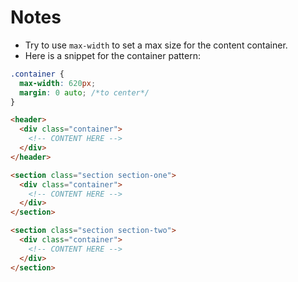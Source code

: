 # Notes

- Try to use `max-width` to set a max size for the content container.
- Here is a snippet for the container pattern:

```css
.container {
  max-width: 620px;
  margin: 0 auto; /*to center*/
}
```

```html
<header>
  <div class="container">
    <!-- CONTENT HERE -->
  </div>
</header>

<section class="section section-one">
  <div class="container">
    <!-- CONTENT HERE -->
  </div>
</section>

<section class="section section-two">
  <div class="container">
    <!-- CONTENT HERE -->
  </div>
</section>
```
